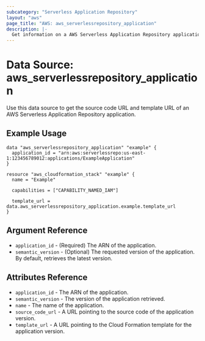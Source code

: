```yaml
---
subcategory: "Serverless Application Repository"
layout: "aws"
page_title: "AWS: aws_serverlessrepository_application"
description: |-
  Get information on a AWS Serverless Application Repository application
---
```


# Data Source: aws_serverlessrepository_application

Use this data source to get the source code URL and template URL of an AWS Serverless Application Repository application.

## Example Usage

```hcl
data "aws_serverlessrepository_application" "example" {
  application_id = "arn:aws:serverlessrepo:us-east-1:123456789012:applications/ExampleApplication"
}

resource "aws_cloudformation_stack" "example" {
  name = "Example"

  capabilities = ["CAPABILITY_NAMED_IAM"]

  template_url = data.aws_serverlessrepository_application.example.template_url
}

```

## Argument Reference

* `application_id` - (Required) The ARN of the application.
* `semantic_version` - (Optional) The requested version of the application. By default, retrieves the latest version.

## Attributes Reference

* `application_id` - The ARN of the application.
* `semantic_version` - The version of the application retrieved.
* `name` - The name of the application.
* `source_code_url` - A URL pointing to the source code of the application version.
* `template_url` - A URL pointing to the Cloud Formation template for the application version.
